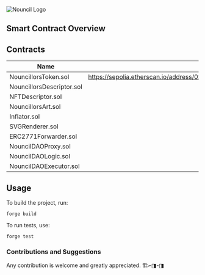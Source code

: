 ![Nouncil Logo](https://github.com/curelycue/nouncillors-contracts/assets/22319741/13c335b7-47a2-4b9a-9fa3-a5dabbc08cc6)

## Smart Contract Overview

## Contracts

| Name                        | Sepoliascan                                                                                     | Etherscan |
|-----------------------------|-------------------------------------------------------------------------------------------------|-----------|
| NouncillorsToken.sol        | https://sepolia.etherscan.io/address/0x95745bB31eEb8278967f5E450dc8B31D34b02733                  |           |
| NouncillorsDescriptor.sol   |                                                                                                 |           |
| NFTDescriptor.sol           |                                                                                                 |           |
| NouncillorsArt.sol          |                                                                                                 |           |
| Inflator.sol                |                                                                                                 |           |
| SVGRenderer.sol             |                                                                                                 |           |
| ERC2771Forwarder.sol        |                                                                                                 |           |
| NouncilDAOProxy.sol         |                                                                                                 |           |
| NouncilDAOLogic.sol         |                                                                                                 |           |
| NouncilDAOExecutor.sol      |                                                                                                 |           |


## Usage

To build the project, run:
```shell
forge build
```

To run tests, use:
```shell
forge test
```

### Contributions and Suggestions

Any contribution is welcome and greatly appreciated. 🏗️⌐◨-◨


